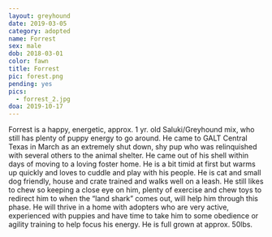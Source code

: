 ```yaml
---
layout: greyhound
date: 2019-03-05
category: adopted
name: Forrest
sex: male
dob: 2018-03-01
color: fawn
title: Forrest
pic: forest.png
pending: yes
pics:
  - forrest_2.jpg
doa: 2019-10-17
---
```

Forrest is a happy, energetic, approx. 1 yr. old Saluki/Greyhound mix, who still has plenty of puppy energy to go around. He came to GALT Central Texas in March as an extremely shut down, shy pup who was relinquished with several others to the animal shelter. He came out of his shell within days of moving to a loving foster home. He is a bit timid at first but warms up quickly and loves to cuddle and play with his people. He is cat and small dog friendly, house and crate trained and walks well on a leash.  He still likes to chew so keeping a close eye on him, plenty of exercise and chew toys to redirect him to when the “land shark” comes out, will help him through this phase. He will thrive in a home with adopters who are very active, experienced with puppies and have time to take him to some obedience or agility training to help focus his energy.  He is full grown at approx. 50lbs.



